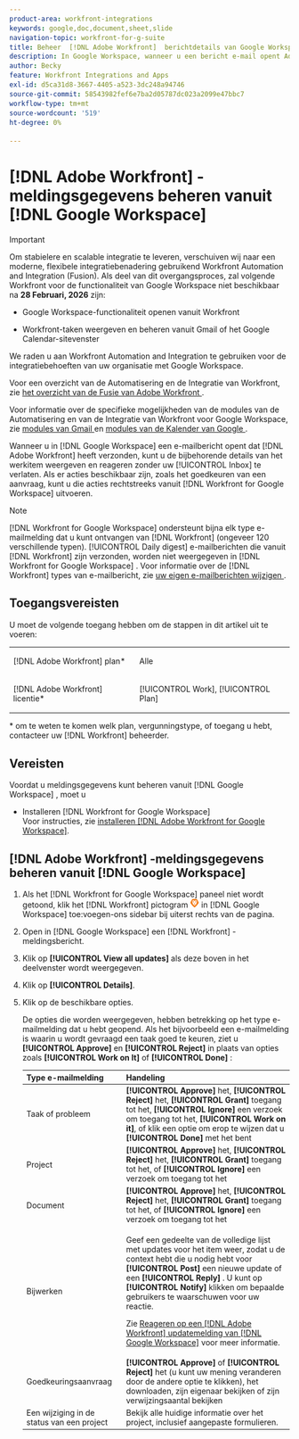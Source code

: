 ```yaml
---
product-area: workfront-integrations
keywords: google,doc,document,sheet,slide
navigation-topic: workfront-for-g-suite
title: Beheer  [!DNL Adobe Workfront]  berichtdetails van Google Workspace
description: In Google Workspace, wanneer u een bericht e-mail opent Adobe  [!DNL Workfront]  heeft verzonden, kunt u de bijbehorende details van het het werkpunt bekijken en antwoorden zonder uw Postvak te verlaten. Als er acties beschikbaar zijn, zoals het goedkeuren van een aanvraag, kunt u die acties rechtstreeks uitvoeren vanuit Workfront voor Google Workspace.
author: Becky
feature: Workfront Integrations and Apps
exl-id: d5ca31d8-3667-4405-a523-3dc248a94746
source-git-commit: 58543982fef6e7ba2d05787dc023a2099e47bbc7
workflow-type: tm+mt
source-wordcount: '519'
ht-degree: 0%

---
```


# [!DNL Adobe Workfront] -meldingsgegevens beheren vanuit [!DNL Google Workspace]

>[!IMPORTANT]
>
>Om stabielere en scalable integratie te leveren, verschuiven wij naar een moderne, flexibele integratiebenadering gebruikend Workfront Automation and Integration (Fusion). Als deel van dit overgangsproces, zal volgende Workfront voor de functionaliteit van Google Workspace niet beschikbaar na **28 Februari, 2026** zijn:
>
>* Google Workspace-functionaliteit openen vanuit Workfront
>
>* Workfront-taken weergeven en beheren vanuit Gmail of het Google Calendar-sitevenster
>
>We raden u aan Workfront Automation and Integration te gebruiken voor de integratiebehoeften van uw organisatie met Google Workspace.
>
>Voor een overzicht van de Automatisering en de Integratie van Workfront, zie [ het overzicht van de Fusie van Adobe Workfront ](https://experienceleague.adobe.com/en/docs/workfront-fusion/using/get-started-with-fusion/understand-workfront-fusion/workfront-fusion-overview).
>
>Voor informatie over de specifieke mogelijkheden van de modules van de Automatisering en van de Integratie van Workfront voor Google Workspace, zie [ modules van Gmail ](https://experienceleague.adobe.com/en/docs/workfront-fusion/using/references/apps-and-their-modules/third-party-app-connectors/gmail-modules) en [ modules van de Kalender van Google ](https://experienceleague.adobe.com/en/docs/workfront-fusion/using/references/apps-and-their-modules/third-party-app-connectors/google-calendar-modules).

Wanneer u in [!DNL Google Workspace] een e-mailbericht opent dat [!DNL Adobe Workfront] heeft verzonden, kunt u de bijbehorende details van het werkitem weergeven en reageren zonder uw [!UICONTROL Inbox] te verlaten. Als er acties beschikbaar zijn, zoals het goedkeuren van een aanvraag, kunt u die acties rechtstreeks vanuit [!DNL Workfront for Google Workspace] uitvoeren.

>[!NOTE]
>
> [!DNL Workfront for Google Workspace] ondersteunt bijna elk type e-mailmelding dat u kunt ontvangen van [!DNL Workfront] (ongeveer 120 verschillende typen). [!UICONTROL Daily digest] e-mailberichten die vanuit [!DNL Workfront] zijn verzonden, worden niet weergegeven in [!DNL Workfront for Google Workspace] . Voor informatie over de [!DNL Workfront] types van e-mailbericht, zie [ uw eigen e-mailberichten wijzigen ](../../workfront-basics/using-notifications/activate-or-deactivate-your-own-event-notifications.md).

## Toegangsvereisten

U moet de volgende toegang hebben om de stappen in dit artikel uit te voeren:

<table style="table-layout:auto"> 
 <col> 
 <col> 
 <tbody> 
  <tr> 
   <td role="rowheader">[!DNL Adobe Workfront] plan*</td> 
   <td> <p>Alle</p> </td> 
  </tr> 
  <tr> 
   <td role="rowheader">[!DNL Adobe Workfront] licentie*</td> 
   <td> <p>[!UICONTROL Work], [!UICONTROL Plan]</p> </td> 
  </tr> 
  </tbody> 
</table>

&#42; om te weten te komen welk plan, vergunningstype, of toegang u hebt, contacteer uw [!DNL Workfront] beheerder.

## Vereisten

Voordat u meldingsgegevens kunt beheren vanuit [!DNL Google Workspace] , moet u

* Installeren [!DNL Workfront for Google Workspace]\
   Voor instructies, zie [ installeren  [!DNL Adobe Workfront for Google Workspace]](../../workfront-integrations-and-apps/workfront-for-g-suite/install-workfront-for-gsuite.md).

## [!DNL Adobe Workfront] -meldingsgegevens beheren vanuit [!DNL Google Workspace]

1. Als het [!DNL Workfront for Google Workspace] paneel niet wordt getoond, klik het [!DNL Workfront] pictogram ![ pictogram van Workfront ](assets/wf-lion-icon.png) in [!DNL Google Workspace] toe:voegen-ons sidebar bij uiterst rechts van de pagina.
1. Open in [!DNL Google Workspace] een [!DNL Workfront] -meldingsbericht.
1. Klik op **[!UICONTROL View all updates]** als deze boven in het deelvenster wordt weergegeven.
1. Klik op **[!UICONTROL Details]**.
1. Klik op de beschikbare opties.

   De opties die worden weergegeven, hebben betrekking op het type e-mailmelding dat u hebt geopend. Als het bijvoorbeeld een e-mailmelding is waarin u wordt gevraagd een taak goed te keuren, ziet u **[!UICONTROL Approve]** en **[!UICONTROL Reject]** in plaats van opties zoals **[!UICONTROL Work on It]** of **[!UICONTROL Done]** :

   <table style="table-layout:auto"> 
    <col> 
    <col> 
    <thead> 
     <tr> 
      <th>Type e-mailmelding</th> 
      <th>Handeling</th> 
     </tr> 
    </thead> 
    <tbody> 
     <tr> 
      <td>Taak of probleem</td> 
      <td><strong>[!UICONTROL Approve]</strong> het, <strong>[!UICONTROL Reject]</strong> het, <strong>[!UICONTROL Grant]</strong> toegang tot het, <strong>[!UICONTROL Ignore]</strong> een verzoek om toegang tot het, <strong>[!UICONTROL Work on it]</strong>, of klik een optie om erop te wijzen dat u <strong>[!UICONTROL Done]</strong> met het bent</td> 
     </tr> 
     <tr> 
      <td>Project</td> 
      <td><strong>[!UICONTROL Approve]</strong> het, <strong>[!UICONTROL Reject]</strong> het, <strong>[!UICONTROL Grant]</strong> toegang tot het, of <strong>[!UICONTROL Ignore]</strong> een verzoek om toegang tot het</td> 
     </tr> 
     <tr> 
      <td>Document</td> 
      <td><strong>[!UICONTROL Approve]</strong> het, <strong>[!UICONTROL Reject]</strong> het, <strong>[!UICONTROL Grant]</strong> toegang tot het, of <strong>[!UICONTROL Ignore]</strong> een verzoek om toegang tot het</td> 
     </tr> 
     <tr> 
      <td>Bijwerken </td> 
      <td> <p>Geef een gedeelte van de volledige lijst met updates voor het item weer, zodat u de context hebt die u nodig hebt voor <strong>[!UICONTROL Post]</strong> een nieuwe update of een <strong>[!UICONTROL Reply]</strong> . U kunt op <strong>[!UICONTROL Notify]</strong> klikken om bepaalde gebruikers te waarschuwen voor uw reactie. </p> <p>Zie <a href="../../workfront-integrations-and-apps/workfront-for-g-suite/reply-to-wf-update-notification-from-gsuite.md" class="MCXref xref"> Reageren op een [!DNL Adobe Workfront] updatemelding van [!DNL Google Workspace]</a> voor meer informatie.</p> </td> 
     </tr> 
     <tr> 
      <td>Goedkeuringsaanvraag</td> 
      <td><strong>[!UICONTROL Approve]</strong> of <strong>[!UICONTROL Reject]</strong> het (u kunt uw mening veranderen door de andere optie te klikken), het downloaden, zijn eigenaar bekijken of zijn verwijzingsaantal bekijken</td> 
     </tr> 
     <tr> 
      <td>Een wijziging in de status van een project</td> 
      <td> Bekijk alle huidige informatie over het project, inclusief aangepaste formulieren. </td> 
     </tr> 
    </tbody> 
   </table>
